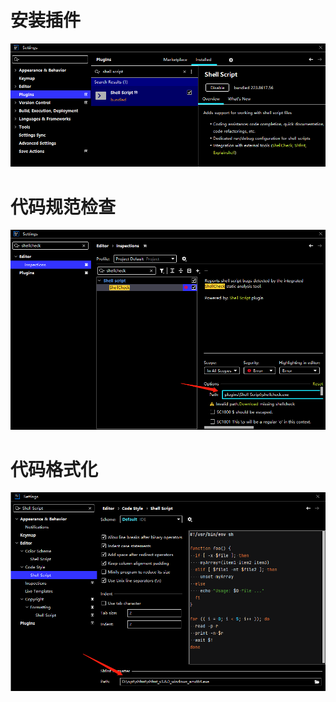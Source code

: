 # 安装插件

![image.png](assets/image.png)

# 代码规范检查

![image.png](assets/image1.png)

# 代码格式化

![image.png](assets/image2.png)
